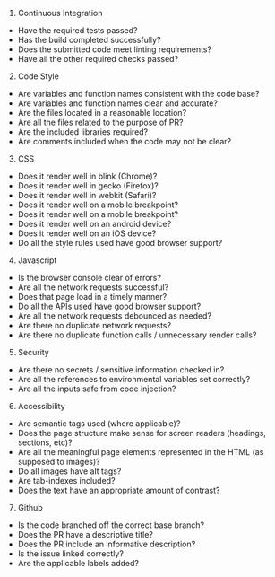 1. Continuous Integration

- Have the required tests passed?
- Has the build completed successfully?
- Does the submitted code meet linting requirements?
- Have all the other required checks passed?

2. Code Style

- Are variables and function names consistent with the code base?
- Are variables and function names clear and accurate?
- Are the files located in a reasonable location?
- Are all the files related to the purpose of PR?
- Are the included libraries required?
- Are comments included when the code may not be clear?

3. CSS

- Does it render well in blink (Chrome)?
- Does it render well in gecko (Firefox)?
- Does it render well in webkit (Safari)?
- Does it render well on a mobile breakpoint?
- Does it render well on a mobile breakpoint?
- Does it render well on an android device?
- Does it render well on an iOS device?
- Do all the style rules used have good browser support?

4. Javascript

- Is the browser console clear of errors?
- Are all the network requests successful?
- Does that page load in a timely manner?
- Do all the APIs used have good browser support?
- Are all the network requests debounced as needed?
- Are there no duplicate network requests?
- Are there no duplicate function calls / unnecessary render calls?

5. Security

- Are there no secrets / sensitive information checked in?
- Are all the references to environmental variables set correctly?
- Are all the inputs safe from code injection?

6. Accessibility

- Are semantic tags used (where applicable)?
- Does the page structure make sense for screen readers (headings, sections, etc)?
- Are all the meaningful page elements represented in the HTML (as supposed to images)?
- Do all images have alt tags?
- Are tab-indexes included?
- Does the text have an appropriate amount of contrast?

7. Github

- Is the code branched off the correct base branch?
- Does the PR have a descriptive title?
- Does the PR include an informative description?
- Is the issue linked correctly?
- Are the applicable labels added?
